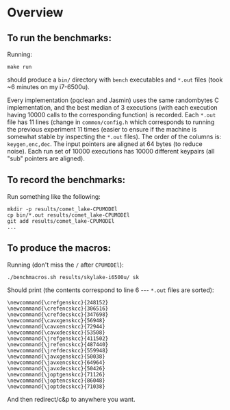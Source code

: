 # Overview

## To run the benchmarks:

Running:

```
make run
```

should produce a `bin/` directory with `bench` executables and `*.out` files (took ~6 minutes on my i7-6500u).

Every implementation (pqclean and Jasmin) uses the same randombytes C implementation, and the best median of 3 executions (with each execution having 10000 calls to the corresponding function) is recorded. Each `*.out` file has 11 lines (change in `common/config.h` which corresponds to running the previous experiment 11 times (easier to ensure if the machine is somewhat stable by inspecting the `*.out` files). The order of the columns is: `keygen,enc,dec`. The input pointers are aligned at 64 bytes (to reduce noise). Each run set of 10000 executions has 10000 different keypairs (all "sub" pointers are aligned).

## To record the benchmarks:

Run something like the following:

```
mkdir -p results/comet_lake-CPUMODEl
cp bin/*.out results/comet_lake-CPUMODEl
git add results/comet_lake-CPUMODEl
...
```

## To produce the macros:

Running (don't miss the `/` after `CPUMODEl`):

```
./benchmacros.sh results/skylake-i6500u/ sk
```

Should print (the contents correspond to line 6 --- `*.out` files are sorted):

```
\newcommand{\crefgenskcc}{248152}
\newcommand{\crefencskcc}{306516}
\newcommand{\crefdecskcc}{347698}
\newcommand{\cavxgenskcc}{56948}
\newcommand{\cavxencskcc}{72944}
\newcommand{\cavxdecskcc}{53508}
\newcommand{\jrefgenskcc}{411502}
\newcommand{\jrefencskcc}{487440}
\newcommand{\jrefdecskcc}{559948}
\newcommand{\javxgenskcc}{50038}
\newcommand{\javxencskcc}{64964}
\newcommand{\javxdecskcc}{50426}
\newcommand{\joptgenskcc}{71126}
\newcommand{\joptencskcc}{86048}
\newcommand{\joptdecskcc}{71038}
```

And then redirect/c&p to anywhere you want.


